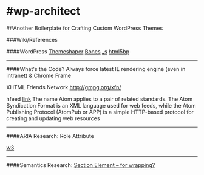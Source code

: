 #wp-architect
============

##Another Boilerplate for Crafting Custom WordPress Themes


###Wiki/References

####WordPress
[Themeshaper](http://themeshaper.com/2012/10/22/the-themeshaper-wordpress-theme-tutorial-2nd-edition/)
[Bones](http://themble.com/bones/)
[_s](https://github.com/Automattic/_s)
[html5bp](http://html5boilerplate.com/)

<hr>

####What's the Code?
Always force latest IE rendering engine (even in intranet) & Chrome Frame 
	<meta http-equiv="X-UA-Compatible" content="IE=edge,chrome=1">

XHTML Friends Network http://gmpg.org/xfn/
	<link rel="profile" href="http://gmpg.org/xfn/11" />

hfeed
[link](http://microformats.org/wiki/hatom)
The name Atom applies to a pair of related standards. The Atom Syndication Format is an XML language used for web feeds, while the Atom Publishing Protocol (AtomPub or APP) is a simple HTTP-based protocol for creating and updating web resources

<hr>

####ARIA Research:
Role Attribute 
	<nav role="navigtion">
[w3](https://dvcs.w3.org/hg/aria-unofficial/raw-file/tip/index.html)

<hr>

####Semantics Research:
[Section Element – for wrapping?](http://www.whatwg.org/specs/web-apps/current-work/multipage/sections.html#the-section-element)